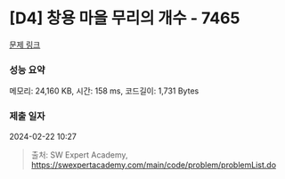 # [D4] 창용 마을 무리의 개수 - 7465 

[문제 링크](https://swexpertacademy.com/main/code/problem/problemDetail.do?contestProbId=AWngfZVa9XwDFAQU) 

### 성능 요약

메모리: 24,160 KB, 시간: 158 ms, 코드길이: 1,731 Bytes

### 제출 일자

2024-02-22 10:27



> 출처: SW Expert Academy, https://swexpertacademy.com/main/code/problem/problemList.do